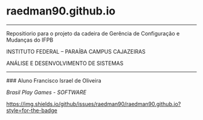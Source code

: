 # raedman90.github.io
<hr>
Repositiorio para o projeto da cadeira de Gerência de Configuração e Mudanças do IFPB

INSTITUTO FEDERAL – PARAÍBA
CAMPUS CAJAZEIRAS

ANÁLISE E DESENVOLVIMENTO DE SISTEMAS 
<hr>
### Aluno Francisco Israel de Oliveira

*Brasil Play Games - SOFTWARE*

https://img.shields.io/github/issues/raedman90/raedman90.github.io?style=for-the-badge
